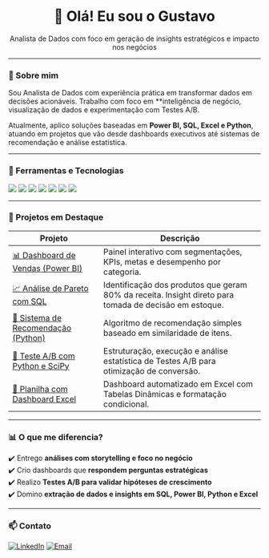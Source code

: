 <h1 align="center">👋 Olá! Eu sou o Gustavo</h1>
<p align="center">Analista de Dados com foco em geração de insights estratégicos e impacto nos negócios</p>

---

### 🚀 Sobre mim

Sou Analista de Dados com experiência prática em transformar dados em decisões acionáveis. Trabalho com foco em **inteligência de negócio, visualização de dados e experimentação com Testes A/B.

Atualmente, aplico soluções baseadas em **Power BI, SQL, Excel e Python**, atuando em projetos que vão desde dashboards executivos até sistemas de recomendação e análise estatística.

---

### 🧰 Ferramentas e Tecnologias

<p>
  <img src="https://img.shields.io/badge/Power BI-F2C811?style=for-the-badge&logo=powerbi&logoColor=black"/>
  <img src="https://img.shields.io/badge/SQL-4479A1?style=for-the-badge&logo=postgresql&logoColor=white"/>
  <img src="https://img.shields.io/badge/Excel-217346?style=for-the-badge&logo=microsoft-excel&logoColor=white"/>
  <img src="https://img.shields.io/badge/Python-306998?style=for-the-badge&logo=python&logoColor=white"/>
  <img src="https://img.shields.io/badge/Scikit--Learn-F7931E?style=for-the-badge&logo=scikit-learn&logoColor=white"/>
  <img src="https://img.shields.io/badge/Streamlit-FF4B4B?style=for-the-badge&logo=streamlit&logoColor=white"/>
  <img src="https://img.shields.io/badge/GitHub-181717?style=for-the-badge&logo=github&logoColor=white"/>
</p>

---

### 📌 Projetos em Destaque

| Projeto | Descrição |
|--------|------------|
| [📊 Dashboard de Vendas (Power BI)](https://github.com/seunome/dashboard-vendas) | Painel interativo com segmentações, KPIs, metas e desempenho por categoria. |
| [📈 Análise de Pareto com SQL](https://github.com/Gusta765/Analise_pareto_SQL) | Identificação dos produtos que geram 80% da receita. Insight direto para tomada de decisão em estoque. |
| [🧠 Sistema de Recomendação (Python)](https://github.com/Gusta765/Recomenda-es-de-Produtos-por-Afinidade/tree/main) | Algoritmo de recomendação simples baseado em similaridade de itens. |
| [🧪 Teste A/B com Python e SciPy](https://github.com/Gusta765/A-B-Testing/blob/main/README.md) | Estruturação, execução e análise estatística de Testes A/B para otimização de conversão. |
| [📎 Planilha com Dashboard Excel](https://github.com/seunome/excel-dashboard) | Dashboard automatizado em Excel com Tabelas Dinâmicas e formatação condicional. |

---

### 📊 O que me diferencia?

✔️ Entrego **análises com storytelling e foco no negócio**  
✔️ Crio dashboards que **respondem perguntas estratégicas**  
✔️ Realizo **Testes A/B para validar hipóteses de crescimento**  
✔️ Domino **extração de dados e insights em SQL, Power BI, Python e Excel**

---

### 📫 Contato

[![LinkedIn](https://img.shields.io/badge/-LinkedIn-0A66C2?style=for-the-badge&logo=linkedin&logoColor=white)](https://www.linkedin.com/in/gustavo-barbosa-868976236/) [![Email](https://img.shields.io/badge/Email-gustavobarbosa7744@gmail.com-D14836?style=for-the-badge&logo=gmail&logoColor=white)](mailto:gustavobarbosa7744@gmail.com)
